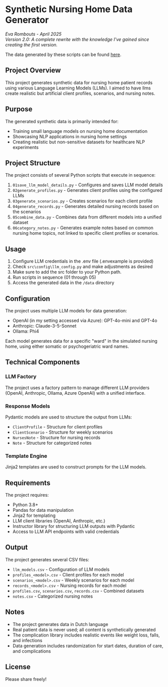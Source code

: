 # Synthetic Nursing Home Data Generator
*Eva Rombouts - April 2025*  
*Version 2.0: A complete rewrite with the knowledge I've gained since creating the first version.*

The data generated by these scripts can be found [here](https://huggingface.co/collections/ekrombouts/memory-lane-67feab4cc92563d27f6c53ad).

## Project Overview

This project generates synthetic data for nursing home patient records using various Language Learning Models (LLMs). I aimed to have llms create realistic but artificial client profiles, scenarios, and nursing notes.

## Purpose

The generated synthetic data is primarily intended for:
- Training small language models on nursing home documentation
- Showcasing NLP applications in nursing home settings
- Creating realistic but non-sensitive datasets for healthcare NLP experiments

## Project Structure

The project consists of several Python scripts that execute in sequence:

1. `01save_llm_model_details.py` - Configures and saves LLM model details
2. `02generate_profiles.py` - Generates client profiles using the configured LLMs
3. `03generate_scenarios.py` - Creates scenarios for each client profile 
4. `04generate_records.py` - Generates detailed nursing records based on the scenarios
5. `05combine_data.py` - Combines data from different models into a unified dataset
6. `06category_notes.py` - Generates example notes based on common nursing home topics, not linked to specific client profiles or scenarios.

## Usage

1. Configure LLM credentials in the .env file (.envexample is provided)
2. Check `src\config\llm_config.py` and make adjustments as desired
3. Make sure to add the src folder to your Python path.
4. Run scripts in sequence (01 through 05)
5. Access the generated data in the `/data` directory

## Configuration

The project uses multiple LLM models for data generation:
- OpenAI (in my setting accessed via Azure): GPT-4o-mini and GPT-4o
- Anthropic: Claude-3-5-Sonnet
- Ollama: Phi4

Each model generates data for a specific "ward" in the simulated nursing home, using either somatic or psychogeriatric ward names.

## Technical Components

### LLM Factory
The project uses a factory pattern to manage different LLM providers (OpenAI, Anthropic, Ollama, Azure OpenAI) with a unified interface.

### Response Models
Pydantic models are used to structure the output from LLMs:
- `ClientProfile` - Structure for client profiles
- `ClientScenario` - Structure for weekly scenarios
- `NursesNote` - Structure for nursing records
- `Note` - Structure for categorized notes

### Template Engine
Jinja2 templates are used to construct prompts for the LLM models.

## Requirements

The project requires:
- Python 3.8+
- Pandas for data manipulation
- Jinja2 for templating
- LLM client libraries (OpenAI, Anthropic, etc.)
- Instructor library for structuring LLM outputs with Pydantic
- Access to LLM API endpoints with valid credentials

## Output

The project generates several CSV files:
- `llm_models.csv` - Configuration of LLM models
- `profiles_<model>.csv` - Client profiles for each model
- `scenarios_<model>.csv` - Weekly scenarios for each model
- `records_<model>.csv` - Nursing records for each model
- `profiles.csv`, `scenarios.csv`, `records.csv` - Combined datasets
- `notes.csv` - Categorized nursing notes


## Notes

- The project generates data in Dutch language
- Real patient data is never used; all content is synthetically generated
- The complication library includes realistic events like weight loss, falls, and infections
- Data generation includes randomization for start dates, duration of care, and complications

## License

Please share freely!